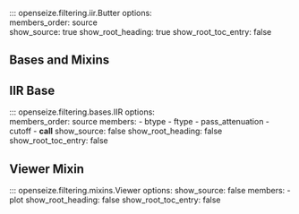 ::: openseize.filtering.iir.Butter
    options:    
        members_order:
            source  
        show_source: 
            true
        show_root_heading:
            true
        show_root_toc_entry: 
            false

## **Bases and Mixins**

## IIR Base
::: openseize.filtering.bases.IIR
    options:    
        members_order:
            source
        members:
            - btype
            - ftype
            - pass_attenuation
            - cutoff
            - __call__
        show_source: 
            false
        show_root_heading:
            false
        show_root_toc_entry: 
            false

## Viewer Mixin
::: openseize.filtering.mixins.Viewer
    options:
        show_source: 
            false
        members:
            - plot
        show_root_heading:
            false
        show_root_toc_entry: 
            false

